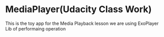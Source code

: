 # MediaPlayer(Udacity Class Work)
This is the toy app for the Media Playback lesson we are using ExoPlayer Lib of performaing operation
